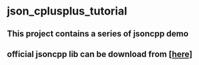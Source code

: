 # json_cplusplus_tutorial
## This project contains a series of jsoncpp demo
## official jsoncpp lib can be download from [[here]](https://github.com/open-source-parsers/jsoncpp)
